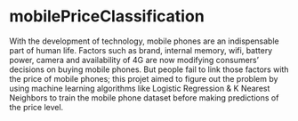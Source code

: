 # mobilePriceClassification

With the development of technology, mobile phones are an indispensable part of human life. Factors such as brand, internal memory, wifi, battery power, camera and availability of 4G are now modifying consumers’ decisions on buying mobile phones. But people fail to link those factors with the price of mobile phones; this projet aimed to figure out the problem by using machine learning algorithms like Logistic Regression & K Nearest Neighbors  to train the mobile phone dataset before making predictions of the price level. 
